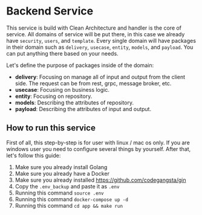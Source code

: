 # Backend Service

This service is build with Clean Architecture and handler is the core of service. All domains of service will be put there, in this case we already have `security`, `users`, and `template`. Every single domain will have packages in their domain such as `delivery`, `usecase`, `entity`, `models`, and `payload`. You can put anything there based on your needs.

Let's define the purpose of packages inside of the domain:

- **delivery**: Focusing on manage all of input and output from the client side. The request can be from rest, grpc, message broker, etc.
- **usecase**: Focusing on business logic.
- **entity**: Focusing on repository.
- **models**: Describing the attributes of repository.
- **payload**: Describing the attributes of input and output.

## How to run this service

First of all, this step-by-step is for user with linux / mac os only. If you are windows user you need to configure several things by yourself. After that, let's follow this guide:

1. Make sure you already install Golang
2. Make sure you already have a Docker
3. Make sure you already installed <https://github.com/codegangsta/gin>
4. Copy the `.env_backup` and paste it as `.env`
5. Running this command `source .env`
6. Running this command `docker-compose up -d`
7. Running this command `cd app && make run`

